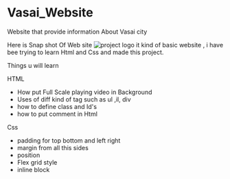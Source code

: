 # Vasai_Website
Website that provide  information About Vasai city

Here is Snap shot Of Web site
![project logo](https://user-images.githubusercontent.com/79466131/131888058-92ce8807-6061-419d-924f-73caa20c588b.png)
it kind of basic website , 
i have bee trying to learn Html and Css and made this project.

Things u will learn


HTML
* How put Full Scale playing  video in Background
* Uses of diff kind of tag such as ul ,il, div
* how to define class and Id's
* how to put comment in Html
  
Css
* padding for top bottom and left right
* margin from all this sides
* position
* Flex grid style
* inline block
  
  


